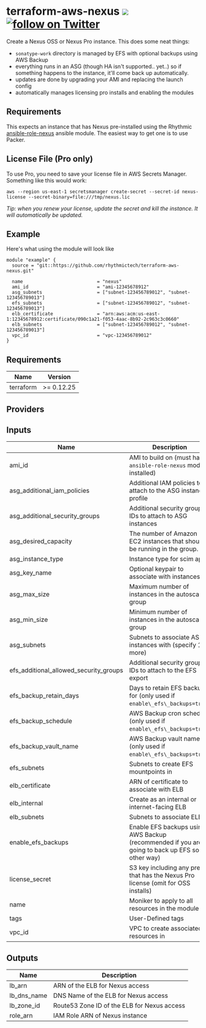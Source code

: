 # terraform-aws-nexus [![](https://github.com/rhythmictech/terraform-aws-nexus/workflows/pre-commit-check/badge.svg)](https://github.com/rhythmictech/terraform-aws-nexus/actions) <a href="https://twitter.com/intent/follow?screen_name=RhythmicTech"><img src="https://img.shields.io/twitter/follow/RhythmicTech?style=social&logo=RhythmicTech" alt="follow on Twitter"></a>

Create a Nexus OSS or Nexus Pro instance. This does some neat things:

* `sonatype-work` directory is managed by EFS with optional backups using AWS Backup
* everything runs in an ASG (though HA isn't supported.. yet..) so if something happens to the instance, it'll come back up automatically.
* updates are done by upgrading your AMI and replacing the launch config
* automatically manages licensing pro installs and enabling the modules

## Requirements

This expects an instance that has Nexus pre-installed using the Rhythmic [ansible-role-nexus](https://github.com/rhythmictech/ansible-role-nexus) ansible module. The easiest way to get one is to use Packer.

## License File (Pro only)
To use Pro, you need to save your license file in AWS Secrets Manager. Something like this would work:

```
aws --region us-east-1 secretsmanager create-secret --secret-id nexus-license --secret-binary=file:///tmp/nexus.lic
```

_Tip: when you renew your license, update the secret and kill the instance. It will automatically be updated._

## Example
Here's what using the module will look like
```
module "example" {
  source = "git::https://github.com/rhythmictech/terraform-aws-nexus.git"

  name                           = "nexus"
  ami_id                         = "ami-12345678912"
  asg_subnets                    = ["subnet-123456789012", "subnet-123456789013"]
  efs_subnets                    = ["subnet-123456789012", "subnet-123456789013"]
  elb_certificate                = "arn:aws:acm:us-east-1:12345678912:certificate/090c1a21-f053-4aac-8b92-2c963c3c0660"
  elb_subnets                    = ["subnet-123456789012", "subnet-123456789013"]
  vpc_id                         = "vpc-123456789012"
}
```

<!-- BEGINNING OF PRE-COMMIT-TERRAFORM DOCS HOOK -->
## Requirements

| Name | Version |
|------|---------|
| terraform | >= 0.12.25 |

## Providers

## Inputs

| Name | Description | Type | Default | Required |
|------|-------------|:----:|:-----:|:-----:|
| ami\_id | AMI to build on \(must have `ansible-role-nexus` module installed\) | string | n/a | yes |
| asg\_additional\_iam\_policies | Additional IAM policies to attach to the  ASG instance profile | list(string) | `[]` | no |
| asg\_additional\_security\_groups | Additional security group IDs to attach to ASG instances | list(string) | `[]` | no |
| asg\_desired\_capacity | The number of Amazon EC2 instances that should be running in the group. | number | `"1"` | no |
| asg\_instance\_type | Instance type for scim app | string | `"t3a.micro"` | no |
| asg\_key\_name | Optional keypair to associate with instances | string | `"null"` | no |
| asg\_max\_size | Maximum number of instances in the autoscaling group | number | `"2"` | no |
| asg\_min\_size | Minimum number of instances in the autoscaling group | number | `"1"` | no |
| asg\_subnets | Subnets to associate ASG instances with \(specify 1 or more\) | list(string) | n/a | yes |
| efs\_additional\_allowed\_security\_groups | Additional security group IDs to attach to the EFS export | list(string) | `[]` | no |
| efs\_backup\_retain\_days | Days to retain EFS backups for \(only used if `enable\_efs\_backups=true`\) | bool | `"30"` | no |
| efs\_backup\_schedule | AWS Backup cron schedule \(only used if `enable\_efs\_backups=true`\) | string | `"cron(0 5 ? * * *)"` | no |
| efs\_backup\_vault\_name | AWS Backup vault name \(only used if `enable\_efs\_backups=true`\) | string | `"nexus-efs-vault"` | no |
| efs\_subnets | Subnets to create EFS mountpoints in | list(string) | n/a | yes |
| elb\_certificate | ARN of certificate to associate with ELB | string | n/a | yes |
| elb\_internal | Create as an internal or internet-facing ELB | bool | `"true"` | no |
| elb\_subnets | Subnets to associate ELB to | list(string) | n/a | yes |
| enable\_efs\_backups | Enable EFS backups using AWS Backup \(recommended if you aren't going to back up EFS some other way\) | bool | `"false"` | no |
| license\_secret | S3 key including any prefix that has the Nexus Pro license \(omit for OSS installs\) | string | `""` | no |
| name | Moniker to apply to all resources in the module | string | n/a | yes |
| tags | User-Defined tags | map(string) | `{}` | no |
| vpc\_id | VPC to create associated resources in | string | n/a | yes |

## Outputs

| Name | Description |
|------|-------------|
| lb\_arn | ARN of the ELB for Nexus access |
| lb\_dns\_name | DNS Name of the ELB for Nexus access |
| lb\_zone\_id | Route53 Zone ID of the ELB for Nexus access |
| role\_arn | IAM Role ARN of Nexus instance |

<!-- END OF PRE-COMMIT-TERRAFORM DOCS HOOK -->
